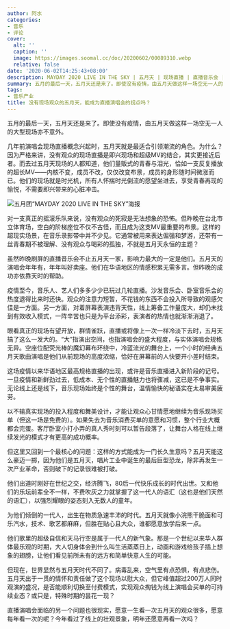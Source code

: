 ```yaml
---
author: 阿水
categories:
- 音乐
- 评论
cover:
  alt: ''
  caption: ''
  image: https://images.soomal.cc/doc/20200602/00089310.webp
  relative: false
date: '2020-06-02T14:25:43+08:00'
description: MAYDAY 2020 LIVE IN THE SKY | 五月天 | 现场直播 | 直播音乐会 | 源自：澎湃新闻 | 版权：转载 |  平均/总评分：00.00/0
summary: 五月的最后一天，五月天还是来了。即使没有疫情，由五月天做这样一场空无一人的大型现场亦不意外。几年前演唱会现场直播概念兴起时，五月天就是最适合引领潮流的角色。为什么？因为严格来讲，没有观众的现场直播是即兴现场和超级MV的结合，其实更接近后者……
tags:
- 音乐产业
title: 没有现场观众的五月天，能成为直播演唱会的拐点吗？
---
```


五月的最后一天，五月天还是来了。即使没有疫情，由五月天做这样一场空无一人的大型现场亦不意外。

几年前演唱会现场直播概念兴起时，五月天就是最适合引领潮流的角色。为什么？因为严格来讲，没有观众的现场直播是即兴现场和超级MV的结合，其实更接近后者。而去过五月天现场的人都知道，他们量贩式的青春与泪光，恰如一支反复播放的超长MV――内核不变，成员不改，仅仅改变布景，成员的身形随时间微涨而已。他们的现场就是时光机，所有人怀揣时光倒流的愿望坐进去，享受青春再现的愉悦，不需要即兴带来的心脏冲击。

![五月团“MAYDAY 2020 LIVE IN THE SKY”海报](https://images.soomal.cc/doc/20200602/00089309_01.webp)





对一支真正的摇滚乐队来说，没有观众的死寂是无法想象的恐怖。但昨晚在台北市立体育场，空白的阶梯座位不仅不古怪，而且成为这支MV最重要的布景。这样的超现实场景，在音乐录影带中并不少见。它通常被用来表达倔强和梦游，还带有一丝青春期不被理解、没有观众与喝彩的孤独，不就是五月天永恒的主题？

虽然昨晚刷屏的直播音乐会不止五月天一家，影响力最大的一定是他们。五月天的演唱会年年有，年年叫好卖座。他们在华语地区的情感积累无需多言。但昨晚的成功亦依靠天时的帮助。

疫情至今，音乐人、艺人们多多少少已玩过几轮直播。沙发音乐会、卧室音乐会的热度退得比来时还快。观众的注意力短暂，不花钱的东西不会投入所导致的观感欠佳是一方面。另一方面，对着屏幕表演违背天性，线上筹备工作量庞大，却仍未找到有效收入模式，一阵辛苦也只是为平台添彩，表演者的热情也就渐渐消退了。

眼看真正的现场有望开放，群情雀跃，直播或将像上一次一样冷淡下去时，五月天搞了这么一发大的。“大”指演出空间，也指演唱会的盛大程度，与实体演唱会规格无异。空座位配荧光棒的魔幻幕布环绕中，冷蓝流光的舞台上，一个小时的经典五月天歌曲演唱是他们从前现场的高度浓缩，恰好在屏幕前的人快要开小差时结束。

这场疫情以来华语地区最高规格直播的出现，或许是音乐直播进入新阶段的记号。一旦疫情和新鲜劲过去，低成本、无个性的直播魅力也将骤减，这已是不争事实。无论线上还是线下，音乐现场始终是个性的舞台，温情愉快的秘语实在太易审美疲劳。

以不输真实现场的投入程度和舞美设计，才能让观众心甘情愿地继续为音乐现场买单（但这一场是免费的）。如果失去为音乐消费买单的意愿和习惯，整个行业大概都会完蛋。客厅卧室小打小弄的真人秀时刻可以暂告段落了，让舞台人格在线上继续发光的模式才有更高的成功概率。

但这里又回到一个最核心的问题：这样的方式能成为一门长久生意吗？五月天能这么豪迈一掷，因为他们是五月天，唱片工业中诞生的最后巨型恐龙，除非再发生一次产业革命，否则破下的记录很难被打破。

他们出道时刚好在世纪之交，经济腾飞，80后一代快乐成长的时代出世。又和他们的乐坛前辈全不一样，不费吹灰之力就掌握了这一代人的语汇（这也是他们天然的语汇），以强烈耀眼的姿态刻入无数人的童年。

为他们倾倒的一代人，出生在物质急速丰沛的时代。五月天就像小浣熊干脆面和可乐汽水，技术、歌艺都麻麻，但胜在贴心且大众，谁都愿意放学后来一点。

他们歌里的超级自信和天马行空是属于一代人的新气象。那是一个世纪以来华人群体最乐观的时期，大人切身体会到什么叫生活蒸蒸日上，动画和游戏给孩子插上想象的翅膀，让他们看见前所未有的远方和简单快意人生的可能。

但现在，世界显然与五月天时代不同了。病毒乱来，空气里有点恐惧，有点悲伤。五月天出于一贯的情怀和责任做了这个现场以慰大众，但它峰值超过200万人同时观演的盛况，是否能顺利切换至付费模式，实现观众掏钱为线上演唱会买单的可持续业态？或只是，特殊时期的昙花一现？

直播演唱会面临的另一个问题也很现实，愿意一生看一次五月天的观众很多，愿意每年看一次的呢？今年看过了线上的壮观景象，明年还愿意再看一次吗？